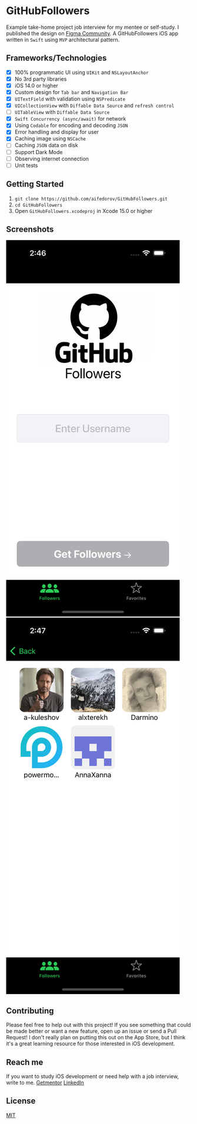 # GitHubFollowers

Example take-home project job interview for my mentee or self-study.
I published the design on [Figma Community](figma.com/@aifedorov).
A GitHubFollowers iOS app written in `Swift` using `MVP` architectural pattern.

## Frameworks/Technologies
- [x] 100% programmatic UI using `UIKit` and `NSLayoutAnchor`
- [x] No 3rd party libraries
- [x] iOS 14.0 or higher
- [x] Custom design for `Tab bar` and `Navigation Bar`
- [x] `UITextField` with validation using `NSPredicate`
- [x] `UICollectionView` with `Diffable Data Source` and `refresh control`
- [ ] `UITableView` with `Diffable Data Source`
- [x] `Swift Concurrency (async/await)` for network
- [x] Using `Codable` for encoding and decoding `JSON`
- [x] Error handling and display for user
- [x] Caching image using `NSCache`
- [ ] Caching `JSON` data on disk
- [ ] Support Dark Mode
- [ ] Observing internet connection
- [ ] Unit tests

## Getting Started

1. `git clone https://github.com/aifedorov/GitHubFollowers.git`
2. `cd GitHubFollowers`
3. Open `GitHubFollowers.xcodeproj` in Xcode 15.0 or higher

## Screenshots
![Search Screen](Resources/search_screenshot.png)
![Search Result Scree](Resources/search_result_screenshot.png)

## Contributing

Please feel free to help out with this project! If you see something that could be made better or want a new feature, open up an issue or send a Pull Request! I don't really plan on putting this out on the App Store, but I think it's a great learning resource for those interested in iOS development.

## Reach me

If you want to study iOS development or need help with a job interview, write to me.
[Getmentor](https://getmentor.dev/mentor/aleksandr-fedorov-1631) 
[LinkedIn](https://www.linkedin.com/in/alexandr-fedorov/)

## License
[MIT](LICENSE)
